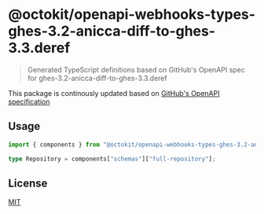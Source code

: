 # @octokit/openapi-webhooks-types-ghes-3.2-anicca-diff-to-ghes-3.3.deref

> Generated TypeScript definitions based on GitHub's OpenAPI spec for ghes-3.2-anicca-diff-to-ghes-3.3.deref

This package is continously updated based on [GitHub's OpenAPI specification](https://github.com/github/rest-api-description/)

## Usage

```ts
import { components } from "@octokit/openapi-webhooks-types-ghes-3.2-anicca-diff-to-ghes-3.3.deref";

type Repository = components["schemas"]["full-repository"];
```

## License

[MIT](LICENSE)
